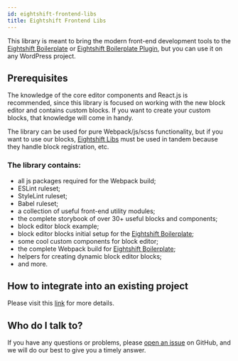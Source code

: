```yaml
---
id: eightshift-frontend-libs
title: Eightshift Frontend Libs
---
```


This library is meant to bring the modern front-end development tools to the [Eightshift Boilerplate](https://github.com/infinum/eightshift-boilerplate) or [Eightshift Boilerplate Plugin](https://github.com/infinum/eightshift-boilerplate-plugin), but you can use it on any WordPress project.

## Prerequisites

The knowledge of the core editor components and React.js is recommended, since this library is focused on working with the new block editor and contains custom blocks. If you want to create your custom blocks, that knowledge will come in handy.

The library can be used for pure Webpack/js/scss functionality, but if you want to use our blocks, [Eightshift Libs](https://github.com/infinum/eightshift-libs/) must be used in tandem because they handle block registration, etc.

### The library contains:

- all js packages required for the Webpack build;
- ESLint ruleset;
- StyleLint ruleset;
- Babel ruleset;
- a collection of useful front-end utility modules;
- the complete storybook of over 30+ useful blocks and components;
- block editor block example;
- block editor blocks initial setup for the [Eightshift Boilerplate](https://github.com/infinum/eightshift-boilerplate);
- some cool custom components for block editor;
- the complete Webpack build for [Eightshift Boilerplate](https://github.com/infinum/eightshift-boilerplate);
- helpers for creating dynamic block editor blocks;
- and more.

## How to integrate into an existing project

Please visit this [link](legacy/v4/advanced/installation-boilerplate-custom) for more details.

## Who do I talk to?

If you have any questions or problems, please [open an issue](https://github.com/infinum/eightshift-frontend-libs/issues) on GitHub, and we will do our best to give you a timely answer.
